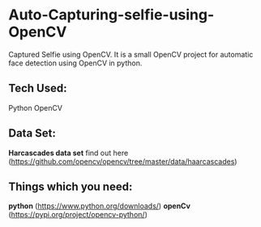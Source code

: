 # Auto-Capturing-selfie-using-OpenCV
Captured Selfie using OpenCV. It is a small OpenCV project for automatic face detection using OpenCV in python. 

## Tech Used:
Python
OpenCV

## Data Set:
<b>Harcascades data set</b> find out here (https://github.com/opencv/opencv/tree/master/data/haarcascades)

## Things which you need:
<b>python</b> (https://www.python.org/downloads/) 
<b>openCv</b> (https://pypi.org/project/opencv-python/)
